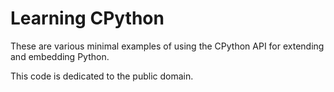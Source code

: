 Learning CPython
================

These are various minimal examples of using the CPython API for extending and
embedding Python.

This code is dedicated to the public domain.
